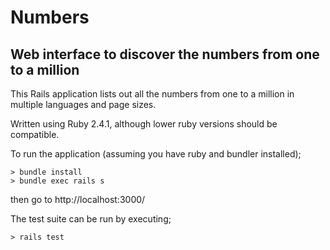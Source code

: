 # Numbers
## Web interface to discover the numbers from one to a million

This Rails application lists out all the numbers from one to a million in multiple languages and page sizes.

Written using Ruby 2.4.1, although lower ruby versions should be compatible.

To run the application (assuming you have ruby and bundler installed);
```
> bundle install
> bundle exec rails s
```
then go to http://localhost:3000/

The test suite can be run by executing;
```
> rails test
```

